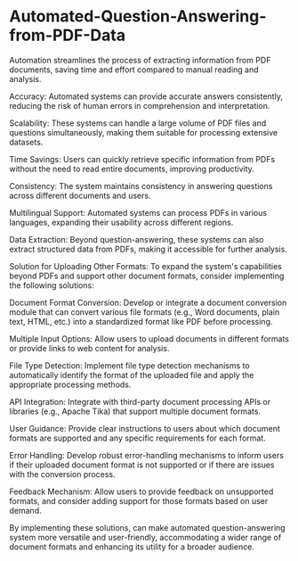 # Automated-Question-Answering-from-PDF-Data
Automation streamlines the process of extracting information from PDF documents, saving time and effort compared to manual reading and analysis.

Accuracy: Automated systems can provide accurate answers consistently, reducing the risk of human errors in comprehension and interpretation.

Scalability: These systems can handle a large volume of PDF files and questions simultaneously, making them suitable for processing extensive datasets.

Time Savings: Users can quickly retrieve specific information from PDFs without the need to read entire documents, improving productivity.

Consistency: The system maintains consistency in answering questions across different documents and users.

Multilingual Support: Automated systems can process PDFs in various languages, expanding their usability across different regions.

Data Extraction: Beyond question-answering, these systems can also extract structured data from PDFs, making it accessible for further analysis.

Solution for Uploading Other Formats:
To expand the system's capabilities beyond PDFs and support other document formats, consider implementing the following solutions:

Document Format Conversion: Develop or integrate a document conversion module that can convert various file formats (e.g., Word documents, plain text, HTML, etc.) into a standardized format like PDF before processing.

Multiple Input Options: Allow users to upload documents in different formats or provide links to web content for analysis.

File Type Detection: Implement file type detection mechanisms to automatically identify the format of the uploaded file and apply the appropriate processing methods.

API Integration: Integrate with third-party document processing APIs or libraries (e.g., Apache Tika) that support multiple document formats.

User Guidance: Provide clear instructions to users about which document formats are supported and any specific requirements for each format.

Error Handling: Develop robust error-handling mechanisms to inform users if their uploaded document format is not supported or if there are issues with the conversion process.

Feedback Mechanism: Allow users to provide feedback on unsupported formats, and consider adding support for those formats based on user demand.

By implementing these solutions, can make automated question-answering system more versatile and user-friendly, accommodating a wider range of document formats and enhancing its utility for a broader audience.
